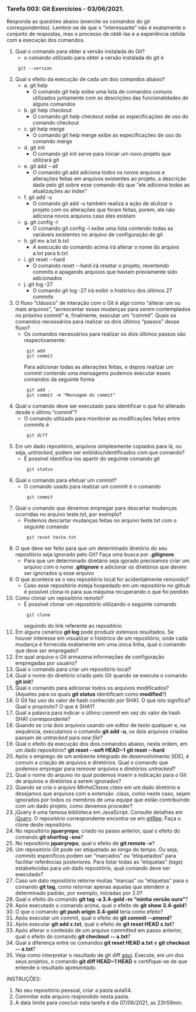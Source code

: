 ### Tarefa 003: Git Exercícios - 03/06/2021.

Responda as questões abaixo (exercite os comandos do git correspondentes). Lembre-se de que o “interessante” não é exatamente o conjunto de respostas, mas o processo de obtê-las e a experiência obtida com a execução dos comandos.


1. Qual o comando para obter a versão instalada do Git?
   - o comando utilizado para obter a versão instalada do git é 
   ```
    git --version
   ```
2. Qual o efeito da execução de cada um dos comandos abaixo?
   - a. git help
     - O comando git help exibe uma lista de comandos comuns utilizados juntamente com as descrições das funcionalidades de alguns comandos 
   - b. git help checkout
     - O comando git help checkout exibe as especificações de uso do comando checkout
   - c. git help merge
     - O comando git help merge exibe as especificações de uso do comando merge 
   - d. git init
     - O comando git init serve para iniciar um novo projeto que utilizará git 
   - e. git add --all
     - O comando git add adiciona todos os novos arquivos e alterações feitas em arquivos existentes ao projeto, a descrição dada pelo git sobre esse comando diz que "ele adiciona todas as atualizações ao index"
   - f. git add -u
     - O comando git add -u também realiza a ação de atulizar o projeto com os alterações que foram feitas, porem, ele não adiciona novos arquivos caso eles existam
   - g. git config -l
     - O comando git config -l exibe uma lista contendo todas as variáveis existentes no arquivo de configuração do git 
   - h. git mv a.txt b.txt
     - A execução do comando acima irá alterar o nome do arquivo a.txt para b.txt
   - i. git reset --hard
     - O comando reset --hard irá resetar o projeto, revertendo commits e apagando arquivos que haviam previamente sido adicionados 
   - j. git log -27
     - O comando git log -27 irá exibir o histórico dos últimos 27 commits
3. O fluxo “clássico” de interação com o Git é algo como “alterar um ou mais arquivos”, “acrescentar essas mudanças para serem contemplados no próximo commit” e, finalmente, executar um “commit”. Quais os comandos necessários para realizar os dois últimos “passos” desse fluxo?
   - Os comandos necessários para realizar os dois últimos passos são respectivamente:
     ```
      git add
      git commit
     ```
     Para adicionar todas as alterações feitas, e depois realizar um commit contendo uma mensagems podemos executar esses comandos da seguinte forma 
     ```
      git add .
      git commit -m "Mensagem do commit"
     ```
4. Qual o comando deve ser executado para identificar o que foi alterado desde o último “commit”?
   - O comando utilizado para monitorar as modificações feitas entre commits é 
     ```
      git diff
     ```
5. Em um dado repositório, arquivos simplesmente copiados para lá, ou seja, _untracked_, podem ser exibidos/identificados com que comando?
   - É possível identifica-los apartir do seguinte comando git
     ```
      git status
     ```
6. Qual o comando para efetuar um _commit_?
   - O comando usado para realizar um commit é o comando 
     ```
      git commit
     ```
7. Qual o comando que devemos empregar para descartar mudanças ocorridas no arquivo teste.txt, por exemplo?
   - Podemos descartar mudanças feitas no arquivo teste.txt com o seguinte comando 
     ```
      git reset teste.txt
     ```
8. O que deve ser feito para que um determinado diretório do seu repositório seja ignorado pelo Git? Faça uma busca por **.gitignore**.
   - Para que um determinado diretário seja igorado precisamos criar um arquivo com o nome **.gitignore** e adicionar os diretórios que devem ser ignorados q esse arquivo 
9. O que acontece se o seu repositório local for acidentalmente removido?
   - Caso esse repositório esteja hospedado em um repositório no github é possível clona-lo para sua máquina recuperando o que foi perdido 
10. Como clonar um repositório remoto?
    - É possível clonar um repositório utilizando o seguinte comando 
      ```
       git clone 
      ```
      seguindo do link referente ao repositório
11. Em alguns cenários **git log** pode produzir extensos resultados. Se houver interesse em visualizar o histórico de um repositório, onde cada mudança é fornecida exatamente em uma única linha, qual o comando que deve ser empregado?
12. Em qual arquivo o Git armazena informações de configuração empregadas por usuário?
13. Qual o comando para criar um repositório local?
14. Qual o nome do diretório criado pelo Git quando se executa o comando **git init**?
15. Qual o comando para adicionar todos os arquivos modificados? (Aqueles para os quais **git status** identificam como **modified**?)
16. O Git faz uso do valor de hash conhecido por SHA1. O que isto significa? Qual o propósito? O que é SHA1?
17. Qual a palavra para indicar o último _commit_ em vez do valor de hash SHA1 correspondente?
18. Quando se cria dois arquivos usando um editor de texto qualquer e, na sequência, executamos o comando **git add -u**, os dois arquivos criados passam de _untracked_ para _new file_?
19. Qual o efeito da execução dos dois comandos abaixo, nesta ordem, em um dado repositório?
**git reset --soft HEAD~1**
**git reset --hard**
20. Após o emprego de um ambiente integrado de desenvolvimento (IDE), é comum a criação de arquivos e diretórios. Qual o comando que podemos empregar para remover arquivos e diretórios _untracked_?
21. Qual o nome do arquivo no qual podemos inserir a indicação para o Git de arquivos e diretórios a serem ignorados?
22. Quando se cria o arquivo _MinhaClasse.class_ em um dado diretório e desejamos que arquivos com a extensão .class, como neste caso, sejam ignorados por todos os membros de uma equipe que estão contribuindo com um dado projeto, como devemos proceder?
23. jQuery é uma famosa biblioteca em JavaScript. Consulte detalhes em [jQuery](http://jquery.com). O repositório correspondente encontra-se em [gitRep](https://github.com/jquery/jquery.git). Faça o clone deste repositório.
24. No repositório **jqueryrepo**, criado no passo anterior, qual o efeito do comando
**git shortlog -sne**?
25. No repositório **jqueryrepo**, qual o efeito de **git remote -v**?
26. Um repositório Git pode ser etiquetado ao longo do tempo. Ou seja, _commits_ específicos podem ser “marcados” ou “etiquetados” para facilitar referências posteriores. Para listar todas as “etiquetas” (_tags_) estabelecidas para um dado repositório, qual comando deve ser executado?
27. Caso um dato repositório retorne muitas “marcas” ou “etiquetas” para o comando **git tag**, como retornar apenas aquelas que atendem a determinado padrão, por exemplo, iniciadas por 2.0?
28. Qual o efeito do comando **git tag -a 3.4-gold -m “minha versão ouro”**?
29. Após executado o comando acima, qual o efeito de **git show 3.4-gold**?
30. O que o comando **git push origin 3.4-gold** teria como efeito?
31. Após executar um commit, qual o efeito de **git commit --amend**?
32. Após executar **git add x.txt**, qual o efeito de **git reset HEAD x.txt**?
33. Após alterar o conteúdo de um arquivo committed em passo anterior, qual o efeito do comando **git checkout -- a.txt**?
34. Qual a diferença entre os comandos **git reset HEAD a.txt** e **git checkout -- a.txt**?
35. Veja como interpretar o resultado de git diff [aqui](https://medium.com/therobinkim/how-to-read-a-git-diff-6c87a9dc47c5). Execute, em um dos seus projetos, o comando **git diff HEAD~1 HEAD** e certifique-se de que entende o resultado apresentado.



INSTRUÇÕES:

1. No seu repositório pessoal, criar a pasta aula04.
2. Commitar este arquivo respondido nesta pasta.
3. A data limite para concluir esta tarefa é dia 07/06/2021, as 23h59min.











</DIV/>
